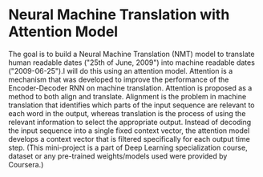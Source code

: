 # Neural Machine Translation with Attention Model

The goal is to build a Neural Machine Translation (NMT) model to translate human readable dates ("25th of June, 2009") into machine readable dates ("2009-06-25").I will do this using an attention model.
Attention is a mechanism that was developed to improve the performance of the Encoder-Decoder RNN on machine translation.
Attention is proposed as a method to both align and translate.
Alignment is the problem in machine translation that identifies which parts of the input sequence are relevant to each word in the output, whereas translation is the process of using the relevant information to select the appropriate output.
Instead of decoding the input sequence into a single fixed context vector, the attention model develops a context vector that is filtered specifically for each output time step.
(This mini-project is a part of Deep Learning specialization course, dataset or any pre-trained weights/models used were provided by Coursera.)
